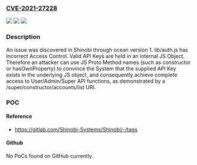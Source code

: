 ### [CVE-2021-27228](https://cve.mitre.org/cgi-bin/cvename.cgi?name=CVE-2021-27228)
![](https://img.shields.io/static/v1?label=Product&message=n%2Fa&color=blue)
![](https://img.shields.io/static/v1?label=Version&message=n%2Fa&color=blue)
![](https://img.shields.io/static/v1?label=Vulnerability&message=n%2Fa&color=brighgreen)

### Description

An issue was discovered in Shinobi through ocean version 1. lib/auth.js has Incorrect Access Control. Valid API Keys are held in an internal JS Object. Therefore an attacker can use JS Proto Method names (such as constructor or hasOwnProperty) to convince the System that the supplied API Key exists in the underlying JS object, and consequently achieve complete access to User/Admin/Super API functions, as demonstrated by a /super/constructor/accounts/list URI.

### POC

#### Reference
- https://gitlab.com/Shinobi-Systems/Shinobi/-/tags

#### Github
No PoCs found on GitHub currently.

